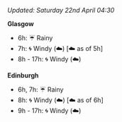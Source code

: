 *Updated: Saturday 22nd April 04:30*

**Glasgow**

* 6h: :umbrella: Rainy
* 7h: :cyclone: Windy (:cloud:) [:cloud: as of 5h]
* 8h - 17h: :cyclone: Windy (:cloud:)

**Edinburgh**

* 6h, 7h: :umbrella: Rainy
* 8h: :cyclone: Windy (:cloud:) [:cloud: as of 6h]
* 9h - 17h: :cyclone: Windy (:cloud:)
